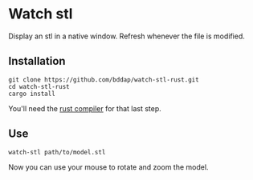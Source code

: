 # Watch stl

Display an stl in a native window. Refresh whenever the file is modified.

## Installation

```
git clone https://github.com/bddap/watch-stl-rust.git
cd watch-stl-rust
cargo install
```

You'll need the [rust compiler](https://www.rust-lang.org/en-US/install.html) for that last step.

## Use

```
watch-stl path/to/model.stl
```

Now you can use your mouse to rotate and zoom the model.
